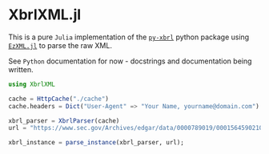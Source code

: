 # XbrlXML.jl

This is a pure `Julia` implementation of the [`py-xbrl`](https://pypi.org/project/py-xbrl/) python package using [`EzXML.jl`](https://juliapackages.com/p/ezxml) to parse the raw XML.

See `Python` documentation for now - docstrings and documentation being written. 

```julia
using XbrlXML

cache = HttpCache("./cache")
cache.headers = Dict("User-Agent" => "Your Name, yourname@domain.com")

xbrl_parser = XbrlParser(cache)
url = "https://www.sec.gov/Archives/edgar/data/0000789019/000156459021002316/msft-10q_20201231.htm"

xbrl_instance = parse_instance(xbrl_parser, url);
```

